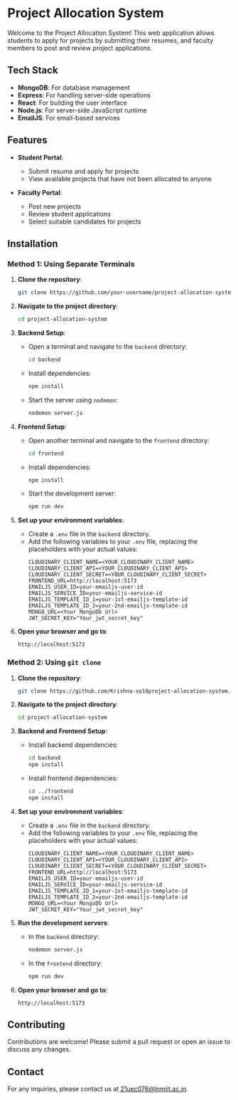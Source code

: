 # Project Allocation System

Welcome to the Project Allocation System! This web application allows students to apply for projects by submitting their resumes, and faculty members to post and review project applications.

## Tech Stack

- **MongoDB**: For database management
- **Express**: For handling server-side operations
- **React**: For building the user interface
- **Node.js**: For server-side JavaScript runtime
- **EmailJS**: For email-based services

## Features

- **Student Portal**:
  - Submit resume and apply for projects
  - View available projects that have not been allocated to anyone

- **Faculty Portal**:
  - Post new projects
  - Review student applications
  - Select suitable candidates for projects

## Installation

### Method 1: Using Separate Terminals

1. **Clone the repository**:
    ```sh
    git clone https://github.com/your-username/project-allocation-system.git
    ```

2. **Navigate to the project directory**:
    ```sh
    cd project-allocation-system
    ```

3. **Backend Setup**:
    - Open a terminal and navigate to the `backend` directory:
      ```sh
      cd backend
      ```
    - Install dependencies:
      ```sh
      npm install
      ```
    - Start the server using `nodemon`:
      ```sh
      nodemon server.js
      ```

4. **Frontend Setup**:
    - Open another terminal and navigate to the `frontend` directory:
      ```sh
      cd frontend
      ```
    - Install dependencies:
      ```sh
      npm install
      ```
    - Start the development server:
      ```sh
      npm run dev
      ```

5. **Set up your environment variables**:
    - Create a `.env` file in the `backend` directory.
    - Add the following variables to your `.env` file, replacing the placeholders with your actual values:
      ```env
      CLOUDINARY_CLIENT_NAME=<YOUR_CLOUDINARY_CLIENT_NAME>
      CLOUDINARY_CLIENT_API=<YOUR_CLOUDINARY_CLIENT_API>
      CLOUDINARY_CLIENT_SECRET=<YOUR_CLOUDINARY_CLIENT_SECRET>
      FRONTEND_URL=http://localhost:5173
      EMAILJS_USER_ID=your-emailjs-user-id
      EMAILJS_SERVICE_ID=your-emailjs-service-id
      EMAILJS_TEMPLATE_ID_1=your-1st-emailjs-template-id
      EMAILJS_TEMPLATE_ID_2=your-2nd-emailjs-template-id
      MONGO_URL=<Your MongoDb Url>
      JWT_SECRET_KEY="Your_jwt_secret_key"
      ```

6. **Open your browser and go to**:
    ```
    http://localhost:5173
    ```

### Method 2: Using `git clone`

1. **Clone the repository**:
    ```sh
    git clone https://github.com/Krishna-xo18project-allocation-system.git
    ```

2. **Navigate to the project directory**:
    ```sh
    cd project-allocation-system
    ```

3. **Backend and Frontend Setup**:
    - Install backend dependencies:
      ```sh
      cd backend
      npm install
      ```
    - Install frontend dependencies:
      ```sh
      cd ../frontend
      npm install
      ```

4. **Set up your environment variables**:
    - Create a `.env` file in the `backend` directory.
    - Add the following variables to your `.env` file, replacing the placeholders with your actual values:
      ```env
      CLOUDINARY_CLIENT_NAME=<YOUR_CLOUDINARY_CLIENT_NAME>
      CLOUDINARY_CLIENT_API=<YOUR_CLOUDINARY_CLIENT_API>
      CLOUDINARY_CLIENT_SECRET=<YOUR_CLOUDINARY_CLIENT_SECRET>
      FRONTEND_URL=http://localhost:5173
      EMAILJS_USER_ID=your-emailjs-user-id
      EMAILJS_SERVICE_ID=your-emailjs-service-id
      EMAILJS_TEMPLATE_ID_1=your-1st-emailjs-template-id
      EMAILJS_TEMPLATE_ID_2=your-2nd-emailjs-template-id
      MONGO_URL=<Your MongoDb Url>
      JWT_SECRET_KEY="Your_jwt_secret_key"
      ```

5. **Run the development servers**:
    - In the `backend` directory:
      ```sh
      nodemon server.js
      ```
    - In the `frontend` directory:
      ```sh
      npm run dev
      ```

6. **Open your browser and go to**:
    ```
    http://localhost:5173
    ```

## Contributing

Contributions are welcome! Please submit a pull request or open an issue to discuss any changes.

## Contact

For any inquiries, please contact us at [21uec076@lnmiit.ac.in](mailto:21uec076@lnmiit.ac.in).

